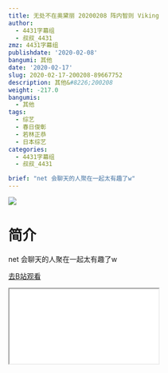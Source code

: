 ```yaml
---
title: 无处不在奥黛丽 20200208 阵内智则 Viking
author:
  - 4431字幕组
  - 叔叔_4431
zmz: 4431字幕组
publishdate: '2020-02-08'
bangumi: 其他
date: '2020-02-17'
slug: 2020-02-17-200208-89667752
description: 其他&#8226;200208
weight: -217.0
bangumis:
  - 其他
tags:
  - 综艺
  - 春日俊彰
  - 若林正恭
  - 日本综艺
categories:
  - 4431字幕组
  - 叔叔_4431

brief: "net 会聊天的人聚在一起太有趣了w"
---
```

![](https://raw.githubusercontent.com/tcgriffith/owaraisite/master/static/tmpimg/6dd6767fac0e3262fd196ebe43f1ad4a664e325a.jpg.480.jpg)
# 简介  
net
会聊天的人聚在一起太有趣了w  

[去B站观看](https://www.bilibili.com/video/av89667752/)
<div class ="resp-container"><iframe class="testiframe" src="//player.bilibili.com/player.html?aid=89667752"", scrolling="no", allowfullscreen="true" > </iframe></div> 
